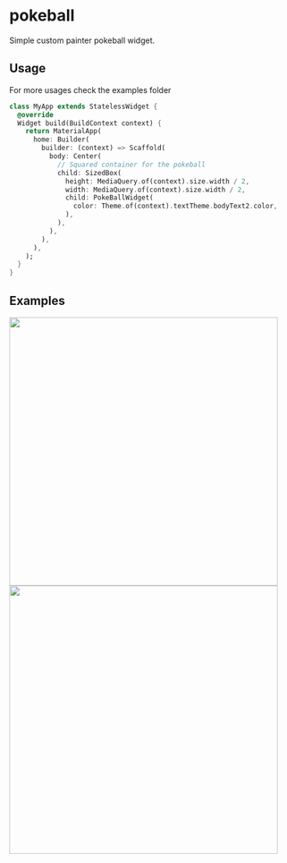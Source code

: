 # pokeball
Simple custom painter pokeball widget.

## Usage
For more usages check the examples folder
```dart
class MyApp extends StatelessWidget {
  @override
  Widget build(BuildContext context) {
    return MaterialApp(
      home: Builder(
        builder: (context) => Scaffold(
          body: Center(
            // Squared container for the pokeball
            child: SizedBox(
              height: MediaQuery.of(context).size.width / 2,
              width: MediaQuery.of(context).size.width / 2,
              child: PokeBallWidget(
                color: Theme.of(context).textTheme.bodyText2.color,
              ),
            ),
          ),
        ),
      ),
    );
  }
}
```
## Examples
<img src="https://user-images.githubusercontent.com/44870331/113492338-f3417e80-94d6-11eb-8889-f0e8a48b37c4.png" height="480"> <img src="https://user-images.githubusercontent.com/44870331/113492387-4b788080-94d7-11eb-8d5f-373603d44e24.png" height="480">
